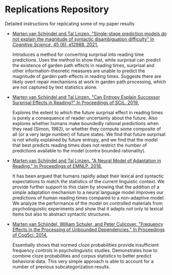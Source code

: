 # Replications Repository
Detailed instructions for replicating some of my paper results

* [Marten van Schijndel and Tal Linzen. "Single-stage prediction models do not explain the magnitude of syntactic disambiguation difficulty" In _Cognitive Science_, 45 (6): e12988. 2021.](https://vansky.github.io/assets/pdf/vanschijndel_linzen-2021-cogscij.pdf)

  Introduces a method for converting surprisal into reading time predictions. Uses the method to show that, while surprisal can predict the existence of garden path effects in reading times, surprisal and other information-theoretic measures are unable to predict the magnitude of garden path effects in reading times. Suggests there are likely overt repair mechanisms at work in garden path processing, which are not captured by text statistics alone.

* [Marten van Schijndel and Tal Linzen. "Can Entropy Explain Successor Surprisal Effects in Reading?" In Proceedings of SCiL. 2019.](https://vansky.github.io/assets/pdf/vanschijndel_linzen-2019-scil.pdf)

  Explores the extent to which the future surprisal effect in reading times is purely a consequence of reader uncertainty about the future. Also explores whether humans make boundedly rational predictions when they read (Simon, 1982), or whether they compute some composite of all (or a very large number) of future states. We find that future surprisal is not wholly explained by future entropy, and we find that the model that best predicts reading times does not restrict the number of predictions available to the model (contra bounded rationality).

* [Marten van Schijndel and Tal Linzen. "A Neural Model of Adaptation in Reading." In Proceedings of EMNLP. 2018.](https://vansky.github.io/assets/pdf/vanschijndel_linzen-2018-emnlp_adapt-joint.pdf)

  It has been argued that humans rapidly adapt their lexical and syntactic expectations to match the statistics of the current linguistic context. We provide further support to this claim by showing that the addition of a simple adaptation mechanism to a neural language model improves our predictions of human reading times compared to a non-adaptive model. We analyze the performance of the model on controlled materials from psycholinguistic experiments and show that it adapts not only to lexical items but also to abstract syntactic structures.

* [Marten van Schijndel, William Schuler, and Peter Culicover. "Frequency Effects in the Processing of Unbounded Dependencies." In Proceedings of CogSci. 2014.](https://vansky.github.io/assets/pdf/vanschijndel_etal-2014-cogsci.pdf)

  Essentially shows that normed cloze probabilities provide insufficient frequency controls in psycholinguistic studies. Demonstrates how to combine cloze probabilities and corpus statistics to better predict behavioral data. This very simple approach is able to account for a number of previous subcategorization results.